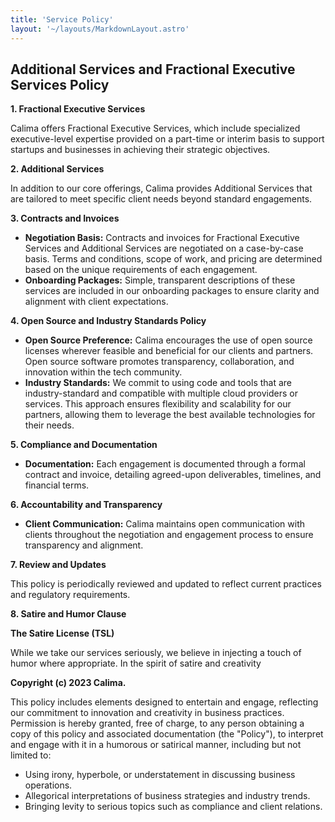 ```yaml
---
title: 'Service Policy'
layout: '~/layouts/MarkdownLayout.astro'
---
```


## Additional Services and Fractional Executive Services Policy

**1. Fractional Executive Services**

Calima offers Fractional Executive Services, which include specialized executive-level expertise provided on a part-time or interim basis to support startups and businesses in achieving their strategic objectives.

**2. Additional Services**

In addition to our core offerings, Calima provides Additional Services that are tailored to meet specific client needs beyond standard engagements.

**3. Contracts and Invoices**

- **Negotiation Basis:** Contracts and invoices for Fractional Executive Services and Additional Services are negotiated on a case-by-case basis. Terms and conditions, scope of work, and pricing are determined based on the unique requirements of each engagement.
- **Onboarding Packages:** Simple, transparent descriptions of these services are included in our onboarding packages to ensure clarity and alignment with client expectations.

**4. Open Source and Industry Standards Policy**

- **Open Source Preference:** Calima encourages the use of open source licenses wherever feasible and beneficial for our clients and partners. Open source software promotes transparency, collaboration, and innovation within the tech community.
- **Industry Standards:** We commit to using code and tools that are industry-standard and compatible with multiple cloud providers or services. This approach ensures flexibility and scalability for our partners, allowing them to leverage the best available technologies for their needs.

**5. Compliance and Documentation**

- **Documentation:** Each engagement is documented through a formal contract and invoice, detailing agreed-upon deliverables, timelines, and financial terms.

**6. Accountability and Transparency**

- **Client Communication:** Calima maintains open communication with clients throughout the negotiation and engagement process to ensure transparency and alignment.

**7. Review and Updates**

This policy is periodically reviewed and updated to reflect current practices and regulatory requirements.

**8. Satire and Humor Clause**

**The Satire License (TSL)**

While we take our services seriously, we believe in injecting a touch of humor where appropriate. In the spirit of satire and creativity

**Copyright (c) 2023 Calima.**

This policy includes elements designed to entertain and engage, reflecting our commitment to innovation and creativity in business practices. Permission is hereby granted, free of charge, to any person obtaining a copy of this policy and associated documentation (the "Policy"), to interpret and engage with it in a humorous or satirical manner, including but not limited to:

- Using irony, hyperbole, or understatement in discussing business operations.
- Allegorical interpretations of business strategies and industry trends.
- Bringing levity to serious topics such as compliance and client relations.
